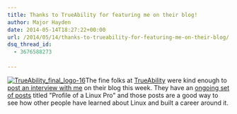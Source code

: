 ```yaml
---
title: Thanks to TrueAbility for featuring me on their blog!
author: Major Hayden
date: 2014-05-14T18:27:22+00:00
url: /2014/05/14/thanks-to-trueability-for-featuring-me-on-their-blog/
dsq_thread_id:
  - 3676588273

---
```

[<img src="/wp-content/uploads/2014/05/TrueAbility_final_logo-16-300x69.jpg" alt="TrueAbility_final_logo-16" width="300" height="69" class="alignright size-medium wp-image-4924" srcset="/wp-content/uploads/2014/05/TrueAbility_final_logo-16-300x69.jpg 300w, /wp-content/uploads/2014/05/TrueAbility_final_logo-16-1024x238.jpg 1024w" sizes="(max-width: 300px) 100vw, 300px" />][1]The fine folks at [TrueAbility][2] were kind enough to [post an interview with me][3] on their blog this week. They have an [ongoing set of posts][4] titled "Profile of a Linux Pro" and those posts are a good way to see how other people have learned about Linux and built a career around it.

 [1]: /wp-content/uploads/2014/05/TrueAbility_final_logo-16.jpg
 [2]: https://trueability.com/
 [3]: http://blog.trueability.com/2014/05/profile-of-a-linux-pro-major-hayden/
 [4]: http://blog.trueability.com/category/profile-of-a-linux-pro/
